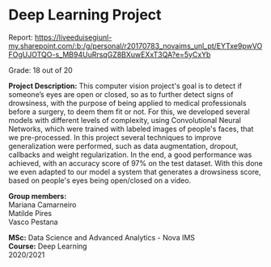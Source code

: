 # Deep Learning Project

Report: https://liveeduisegiunl-my.sharepoint.com/:b:/g/personal/r20170783_novaims_unl_pt/EYTxe9pwVOFOgUJOTQO-s_MB94UuRrsqGZ8BXuwEXxT3QA?e=5yCxYb

Grade: 18 out of 20

**Project Description:**
This computer vision project's goal is to detect if someone’s eyes are open or closed, so as to further detect signs of drowsiness, with the purpose of being applied to medical professionals before a surgery, to deem them fit or not. For this, we developed several models with different levels of complexity, using Convolutional Neural Networks, which were trained with labeled images of people's faces, that we pre-processed. In this project several techniques to improve generalization were performed, such as data augmentation, dropout, callbacks and weight regularization. In the end, a good performance was achieved, with an accuracy score of 97% on the test dataset. With this done we even adapted to our model a system that generates a drowsiness score, based on people's eyes being open/closed on a video.

**Group members:**<br>Mariana Camarneiro
<br>Matilde Pires
<br>Vasco Pestana

**MSc:** Data Science and Advanced Analytics - Nova IMS<br>
**Course:** Deep Learning<br>
2020/2021
